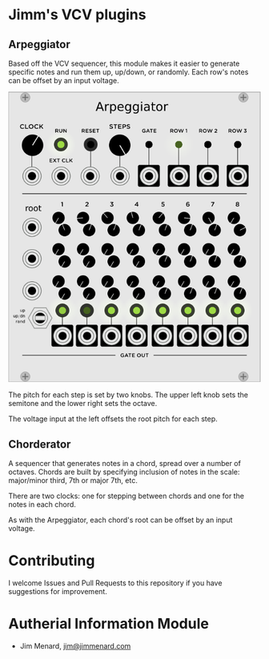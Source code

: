 # Jimm's VCV plugins

## Arpeggiator

Based off the VCV sequencer, this module makes it easier to generate
specific notes and run them up, up/down, or randomly. Each row's notes can
be offset by an input voltage.

![Arpeggiator panel](docs/arpeggiator.png)

The pitch for each step is set by two knobs. The upper left knob sets the
semitone and the lower right sets the octave.

The voltage input at the left offsets the root pitch for each step.

## Chorderator

A sequencer that generates notes in a chord, spread over a number of
octaves. Chords are built by specifying inclusion of notes in the scale:
major/minor third, 7th or major 7th, etc.

There are two clocks: one for stepping between chords and one for the notes
in each chord.

As with the Arpeggiator, each chord's root can be offset by an input
voltage.

# Contributing

I welcome Issues and Pull Requests to this repository if you have
suggestions for improvement.

# Autherial Information Module

- Jim Menard, jim@jimmenard.com

